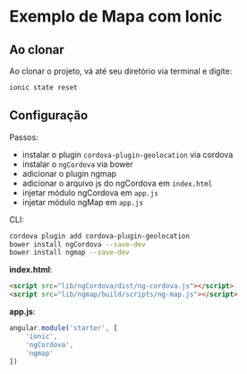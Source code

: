 # Exemplo de Mapa com Ionic

## Ao clonar

Ao clonar o projeto, vá até seu diretório via terminal e digite:

```sh
ionic state reset
```

## Configuração

Passos:

- instalar o plugin `cordova-plugin-geolocation` via cordova
- instalar o `ngCordova` via bower
- adicionar o plugin ngmap
- adicionar o arquivo js do ngCordova em `index.html`
- injetar módulo ngCordova em `app.js`
- injetar módulo ngMap em `app.js`

CLI:

```sh
cordova plugin add cordova-plugin-geolocation
bower install ngCordova --save-dev
bower install ngmap --save-dev
```

**index.html**:

```html
<script src="lib/ngCordova/dist/ng-cordova.js"></script>
<script src="lib/ngmap/build/scripts/ng-map.js"></script>
```

**app.js**:

```js
angular.module('starter', [
    'ionic',
    'ngCordova',
    'ngmap'
])
```
